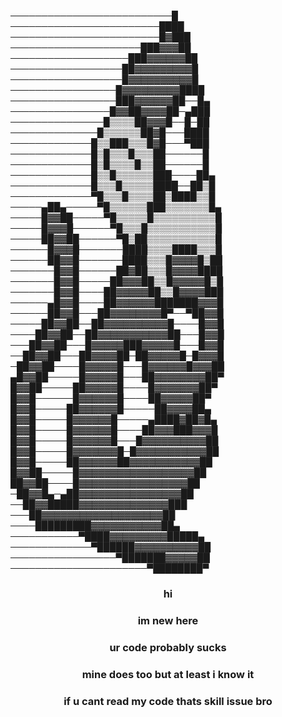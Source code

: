 
──────────────────────────█
────────────────────────████
────────────────────────█▓███
─────────────────────███▓▓▓██
───────────────────███▓▓▓▓▓▓██
──────────────────██▓▓▓▓▓▓▓▓▓█
──────────────────█▓▓▓▓▓▓▓▓▓▓█
─────────────────█▓▓▓▓▓▓▓▓▓████
─────────────────███▓▓▓▓▓▓██──█▄
────────────────█▓▓██▓▓▓▓██─▄███
───────────────█▒▒▒▒██▓▓▓█──█─██
──────────────█▒▒▒▒▒▒██▓█───████
─────────────█▒▒███▒▒▒█▓█───▀███
─────────────█▒█▒▒▒█▒▒▒██──────█
─────────────█▒█▒▒▒▒█▒▒██──────█
─────────────█▒▒█▒▒▒▒▒▒███────██▄
─────────────█▒▒▒█▒▒▒▒▒████──██▒█
─────────────▀█▒▒▒█▒▒▒▒██▒████▒▒█
─────▄██▄─────▀█▒▒▒▒▒▒███▒▒▒▒▒▒▒█▄
─────█▓▓██─────▀█▒▒▒▒▒█▒▒▒▒▒▒▒▒▒▒█
─────█▓▓▓█──────▀█▒▒▒█▒▒▒▒▒▒▒▒▒▒▒█
─────██▓▓██──────▀█▒██▒▒▒▒▒▒▒▒▒▒▒█
──────█▓▓▓█───────████▒▒▒▒████▒▒▒█
──────██▓▓█───────████▒▒▒█▓▓▓▓█▒██
───────█▓▓█──────██▓██▒▒▒█▓▓▓▓████
───────█▓▓█─────██▓▓▓██▒▒█▓▓▓▓▓█▒█
───────█▓▓█────██▓▓▓▓▓██▒▒█▓▓▓▓███
──────▄█▓▓█────██▓▓▓▓▓▓███████▓▓▓█
──────██▓▓█───██▓▓▓▓▓▓▓▓█▀──▀██▓▓█
─────██▓▓██──██▓▓▓▓▓▓▓▓▓▓█────█▓▓█
────██▓▓██──██▓▓▓▓▓▓▓▓▓▓▓██───█▓▓█
───██▓▓██───█▓▓▓▓▓███▓▓▓▓▓█───█▓▓█
──██▓▓██───██▓▓▓▓██─██▓▓▓▓▓█─█▓▓▓█
─██▓▓██────█▓▓▓▓▓█───█▓▓▓▓▓▓█▓▓▓██
▄█▓▓██─────█▓▓▓▓▓█───██▓▓▓▓▓▓▓▓██▀
█▓▓██─────██▓▓▓▓▓█────█▓▓▓▓▓▓▓██▀
█▓▓█──────█▓▓▓▓▓▓█────██▓▓▓▓▓██▀
█▓▓█─────██▓▓▓▓▓▓█─────██▓▓▓▓██▄
█▓▓█─────█▓▓▓▓▓▓█─────▄████▓██▓█▄
█▓▓█─────█▓▓▓▓▓▓█────██▓▓▓███▓▓▓█
█▓▓█─────█▓▓▓▓▓▓█───█▓▓▓▓▓▓▓▓▓▓██
█▓▓█─────█▓▓▓▓▓▓▓█─█▓▓▓▓▓▓▓▓▓▓▓██
█▓▓█─────██▓▓▓▓▓▓██▓▓▓▓▓▓▓▓▓▓▓██
█▓▓██─────█▓▓▓▓▓▓▓▓▓▓▓▓▓▓▓▓▓▓██
██▓▓██────█▓▓▓▓▓▓▓▓▓▓▓▓▓▓▓▓▓██
─██▓▓█▄─▄██▓▓▓▓▓▓▓▓▓▓▓▓▓▓▓▓██
──██▓▓█████▓▓▓▓▓▓▓▓▓▓▓▓▓▓███
───██▓▓▓▓▓▓▓▓▓▓▓▓▓▓▓▓▓▓▓██
────█████████▓▓▓▓▓▓▓▓▓▓▓██▄
───────────▀████▓▓▓▓▓▓▓▓▓█████▄
─────────────▀██████▓▓▓▓▓▓▓▓▓▓██
─────────────────▀███████▓▓▓▓▓██
──────────────────────▀████████▀


<div align="center">


### hi
### im new here
### ur code probably sucks
### mine does too but at least i know it
### if u cant read my code thats skill issue bro

</div>
